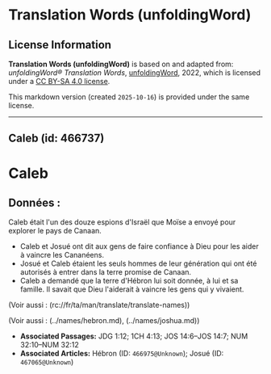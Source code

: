 # Translation Words (unfoldingWord)

## License Information

**Translation Words (unfoldingWord)** is based on and adapted from: _unfoldingWord® Translation Words_, [unfoldingWord](https://unfoldingword.org/utw), 2022, which is licensed under a [CC BY-SA 4.0 license](https://creativecommons.org/licenses/by-sa/4.0/legalcode.en).

This markdown version (created `2025-10-16`) is provided under the same license.



--------------------------------

## Caleb (id: 466737)

Caleb
=====

Données :
---------

Caleb était l'un des douze espions d'Israël que Moïse a envoyé pour explorer le pays de Canaan.

* Caleb et Josué ont dit aux gens de faire confiance à Dieu pour les aider à vaincre les Cananéens.
* Josué et Caleb étaient les seuls hommes de leur génération qui ont été autorisés à entrer dans la terre promise de Canaan.
* Caleb a demandé que la terre d'Hébron lui soit donnée, à lui et sa famille. Il savait que Dieu l'aiderait à vaincre les gens qui y vivaient.

(Voir aussi : (rc://fr/ta/man/translate/translate\-names))

(Voir aussi : (../names/hebron.md), (../names/joshua.md))

* **Associated Passages:** JDG 1:12; 1CH 4:13; JOS 14:6–JOS 14:7; NUM 32:10–NUM 32:12
* **Associated Articles:** Hébron (ID: `466975@Unknown`); Josué (ID: `467065@Unknown`)

